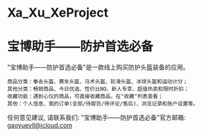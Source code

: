 # Xa_Xu_XeProject
# 宝博助手——防护首选必备

  "宝博助手——防护首选必备"是一款线上购买防护头盔装备的应用。

    商品分类：拳击头盔、赛车头盔、马术头盔、轮滑头盔、冰球头盔和运动计分；
    其他分类：畅销商品、今日优选、性价比NO、新人专享、超值热卖和限时折扣；
    收藏功能：遇到心仪的商品，可直接收藏商品，在"收藏"列表查看；
    其他：个人信息、我的订单(全部/待取货/待评论/售后)、浏览记录和账户设置等。

   任何意见建议, 请联系我们: 
   "宝博助手——防护首选必备"官方邮箱: gaoyuevll@icloud.com
